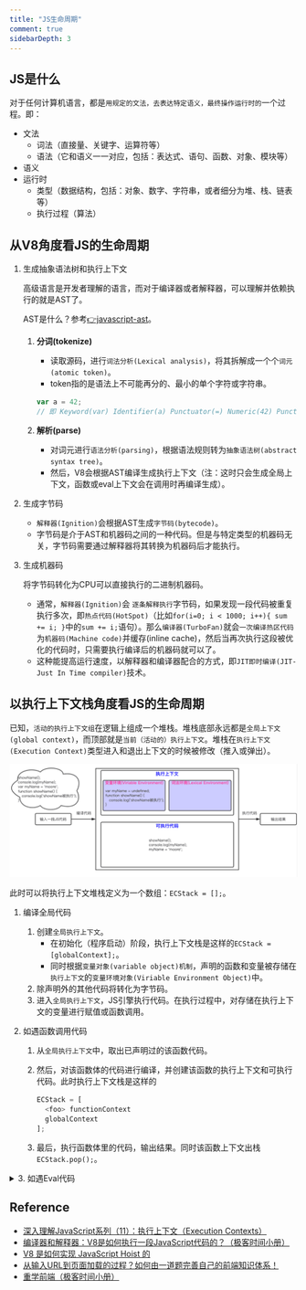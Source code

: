 ```yaml
---
title: "JS生命周期"
comment: true
sidebarDepth: 3
---
```


## JS是什么

对于任何计算机语言，都是`用规定的文法，去表达特定语义，最终操作运行时的`一个过程。即：

- 文法
  - 词法（直接量、关键字、运算符等）
  - 语法（它和语义一一对应，包括：表达式、语句、函数、对象、模块等）
- 语义
- 运行时
  - 类型（数据结构，包括：对象、数字、字符串，或者细分为堆、栈、链表等）
  - 执行过程（算法）

## 从V8角度看JS的生命周期

1. 生成抽象语法树和执行上下文

    高级语言是开发者理解的语言，而对于编译器或者解释器，可以理解并依赖执行的就是AST了。

    AST是什么？参考[👉javascript-ast](https://resources.jointjs.com/demos/javascript-ast)。
    1. **分词(tokenize)**
        - 读取源码，进行`词法分析(Lexical analysis)`，将其拆解成一个个`词元(atomic token)`。
        - token指的是语法上不可能再分的、最小的单个字符或字符串。

        ```js
        var a = 42;
        // 即 Keyword(var) Identifier(a) Punctuator(=) Numeric(42) Punctuator(;)
        ```

    2. **解析(parse)**
        - 对词元进行`语法分析(parsing)`，根据语法规则转为`抽象语法树(abstract syntax tree)`。
        - 然后，V8会根据AST编译生成执行上下文（注：这时只会生成全局上下文，函数或eval上下文会在调用时再编译生成）。

2. 生成字节码
    - `解释器(Ignition)`会根据AST生成`字节码(bytecode)`。
    - 字节码是介于AST和机器码之间的一种代码。但是与特定类型的机器码无关，字节码需要通过解释器将其转换为机器码后才能执行。

3. 生成机器码

    将字节码转化为CPU可以直接执行的二进制机器码。
    - 通常，`解释器(Ignition)`会 `逐条解释执行`字节码，如果发现一段代码被重复执行多次，即`热点代码(HotSpot)`（比如`for(i=0; i < 1000; i++){ sum += i; }`中的`sum += i;`语句）。那么`编译器(TurboFan)`就会`一次编译热区代码`为`机器码(Machine code)`并缓存(inline cache)，然后当再次执行这段被优化的代码时，只需要执行编译后的机器码就可以了。
    - 这种能提高运行速度，以解释器和编译器配合的方式，即`JIT即时编译(JIT-Just In Time compiler)`技术。

## 以执行上下文栈角度看JS的生命周期

已知，`活动的执行上下文组`在逻辑上组成一个堆栈。堆栈底部永远都是`全局上下文(global context)`，而顶部就是`当前（活动的）执行上下文`。堆栈在`执行上下文(Execution Context)`类型进入和退出上下文的时候被修改（推入或弹出）。

![JS执行流程](../../../.imgs/js-execution-process.png)

此时可以将执行上下文堆栈定义为一个数组：`ECStack = [];`。

1. 编译全局代码

    1. 创建`全局执行上下文`。
        - 在初始化（程序启动）阶段，执行上下文栈是这样的`ECStack = [globalContext];`。
        - 同时根据`变量对象(variable object)机制`，声明的函数和变量被存储在`执行上下文`的`变量环境对象(Viriable Environment Object)`中。
    2. 除声明外的其他代码将转化为字节码。
    3. 进入`全局执行上下文`，JS引擎执行代码。在执行过程中，对存储在执行上下文的变量进行赋值或函数调用。

2. 如遇函数调用代码

    1. 从`全局执行上下文`中，取出已声明过的该函数代码。
    2. 然后，对该函数体的代码进行编译，并创建该函数的执行上下文和可执行代码。此时执行上下文栈是这样的

        ```js
        ECStack = [
          <foo> functionContext
          globalContext
        ];
        ```

    3. 最后，执行函数体里的代码，输出结果。同时该函数上下文出栈`ECStack.pop();`。

<details>
<summary>3. 如遇Eval代码</summary>

eval函数的（变量或函数声明）活动时候会影响`调用上下文(calling context)`。

```js
eval('var x = 10');
(function foo() {
  eval('var y = 20');
})();
alert(x); // 10
alert(y); // VM14239:8 Uncaught ReferenceError: y is not defined
```

```js
ECStack = [
  globalContext
];

// eval('var x = 10');
ECStack.push(
  evalContext,
  callingContext: globalContext
);

// eval exited context
ECStack.pop();

// foo funciton call
ECStack.push(<foo> functionContext);

// eval('var y = 20');
ECStack.push(
  evalContext,
  callingContext: <foo> functionContext
);

// return from eval
ECStack.pop();

// return from foo
ECStack.pop();
```

</details>

## Reference

- [深入理解JavaScript系列（11）：执行上下文（Execution Contexts）](https://www.cnblogs.com/TomXu/archive/2012/01/13/2308101.html)
- [编译器和解释器：V8是如何执行一段JavaScript代码的？（极客时间小册）](https://time.geekbang.org/column/article/131887)
- [V8 是如何实现 JavaScript Hoist 的](https://blog.crimx.com/2015/03/29/javascript-hoist-under-the-hood/)
- [从输入URL到页面加载的过程？如何由一道题完善自己的前端知识体系！](https://segmentfault.com/a/1190000013662126)
- [重学前端（极客时间小册）](https://time.geekbang.org/column/article/77749)